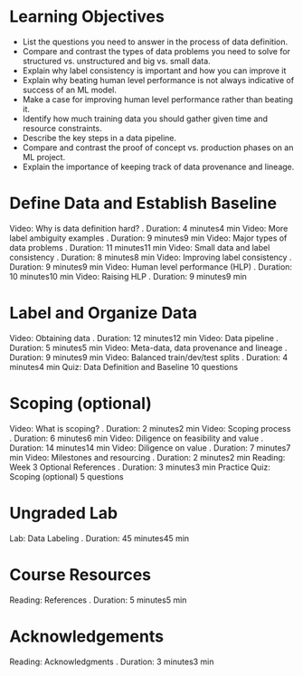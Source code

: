 # Learning Objectives

* List the questions you need to answer in the process of data definition.
* Compare and contrast the types of data problems you need to solve for structured vs. unstructured and big vs. small data.
* Explain why label consistency is important and how you can improve it
* Explain why beating human level performance is not always indicative of success of an ML model.
* Make a case for improving human level performance rather than beating it.
* Identify how much training data you should gather given time and resource constraints.
* Describe the key steps in a data pipeline.
* Compare and contrast the proof of concept vs. production phases on an ML project.
* Explain the importance of keeping track of data provenance and lineage.

# Define Data and Establish Baseline

Video: Why is data definition hard?
. Duration: 4 minutes4 min
Video: More label ambiguity examples
. Duration: 9 minutes9 min
Video: Major types of data problems
. Duration: 11 minutes11 min
Video: Small data and label consistency
. Duration: 8 minutes8 min
Video: Improving label consistency
. Duration: 9 minutes9 min
Video: Human level performance (HLP)
. Duration: 10 minutes10 min
Video: Raising HLP
. Duration: 9 minutes9 min

# Label and Organize Data

Video: Obtaining data
. Duration: 12 minutes12 min
Video: Data pipeline
. Duration: 5 minutes5 min
Video: Meta-data, data provenance and lineage
. Duration: 9 minutes9 min
Video: Balanced train/dev/test splits
. Duration: 4 minutes4 min
Quiz: Data Definition and Baseline
10 questions

# Scoping (optional)

Video: What is scoping?
. Duration: 2 minutes2 min
Video: Scoping process
. Duration: 6 minutes6 min
Video: Diligence on feasibility and value
. Duration: 14 minutes14 min
Video: Diligence on value
. Duration: 7 minutes7 min
Video: Milestones and resourcing
. Duration: 2 minutes2 min
Reading: Week 3 Optional References
. Duration: 3 minutes3 min
Practice Quiz: Scoping (optional)
5 questions

# Ungraded Lab

Lab: Data Labeling
. Duration: 45 minutes45 min

# Course Resources

Reading: References
. Duration: 5 minutes5 min

# Acknowledgements

Reading: Acknowledgments
. Duration: 3 minutes3 min
